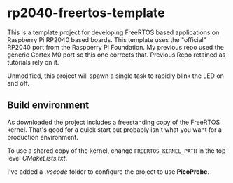 # rp2040-freertos-template
This is a template project for developing FreeRTOS based applications on Raspberry Pi RP2040 based boards. This template uses the "official" RP2040 port from the Raspberry Pi Foundation. My previous repo used the generic Cortex M0 port so this one corrects that. Previous Repo retained as tutorials rely on it. 

Unmodified, this project will spawn a single task to rapidly blink the LED on and off.

## Build environment
As downloaded the project includes a freestanding copy of the FreeRTOS kernel. That's good for a quick start but probably isn't what you want for a production environment. 

To use a shared copy of the kernel, change `FREERTOS_KERNEL_PATH` in the top level *CMakeLists.txt*.

I've added a *.vscode* folder to configure the project to use **PicoProbe**.